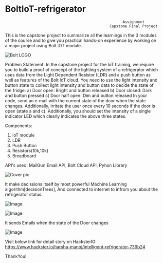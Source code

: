 #                                                       BoltIoT-refrigerator

                                                          Assignment 
                                                    Capstone Final Project

This is the capstone project to summarize all the learnings in the 3 modules of the course and to give you practical hands-on experience by working on a major project using Bolt IOT module. 







![Bolt LOGO](https://github.com/HarshaManoj/BoltIoT-refrigerator/blob/master/Bolt.jpg)

Problem Statement:
In the capstone project for the IoT training, we require you to build a proof of concept of the lighting system of a refrigerator which uses data from the Light Dependent Resistor (LDR) and a push button as well as features of the Bolt IoT cloud. You need to use the light intensity and button state to collect light intensity and button data to decide the state of the fridge:
a) Door open: Bright and button released
b) Door closed: Dark and button pressed
c) Door half open: Dim and button released
In your code, send an e-mail with the current state of the door when the state changes. Additionally, irritate the user once every 10 seconds if the door is open (state a and c). Additionally, you should set the intensity of a single indicator LED which clearly indicates the above three states. 

Components:
1) IoT module
2) LDR
3) Push Button
4) Resistors(10k,10k)
5) Breadboard

API's used:
MailGun Email API, 
Bolt Cloud API, 
Pyhon Library

![Cover pic](https://github.com/HarshaManoj/IoT-refrigerator/blob/master/cover.jpg)


It make decissions itself by most powerful Machine Learning algorithm[decisionTrees],
And connected to internet to infrom you about the refrigerator status.

![Image](https://github.com/HarshaManoj/Intelligent_refrigerator/blob/master/sklearn.png)

![Image](https://github.com/HarshaManoj/BoltIoT-refrigerator/blob/master/20181004_161940.jpg)


It sends Emails when the state of the Door changes

![Image](https://github.com/HarshaManoj/BoltIoT-refrigerator/blob/master/Email%20output.png)



Visit below link for detail story on HacksterIO
https://www.hackster.io/harsha-manoj/intelligent-refrigerator-736b24


ThankYou!
